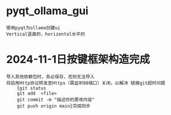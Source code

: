 # pyqt_ollama_gui
    使用pyqt为ollama创建ui
    Vertical竖直的，horizontal水平的
# 2024-11-1日按键框架构造完成
    导入其他依赖包时，务必保存，否则无法导入
    将启用Http协议转发至Https（需监听80端口）关闭，以解决 链接git超时问题
        {git status 
        git add  <file>
        git commit -m "描述你的更改内容"
        git push origin main}完成同步